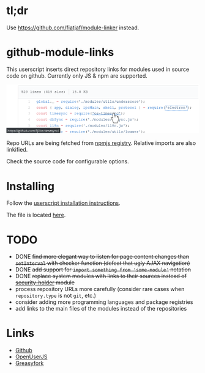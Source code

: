 # tl;dr

Use https://github.com/fiatjaf/module-linker instead.

# github-module-links

This userscript inserts direct repository links for modules used in source code on github. Currently only JS & npm are supported.

![Preview](preview.png)

Repo URLs are being fetched from [npmjs registry](https://registry.npmjs.org/). Relative imports are also linkified.

Check the source code for configurable options.

# Installing

Follow the [userscript installation instructions](https://github.com/OpenUserJs/OpenUserJS.org/wiki/Userscript-Beginners-HOWTO#how-do-i-get-going).

The file is located [here](https://raw.githubusercontent.com/8084/github-module-links/master/build/github-module-links.user.js).


# TODO

- DONE ~~find more elegant way to listen for page content changes than `setInterval` with checker function (defeat that ugly AJAX navigation)~~
- DONE ~~add support for `import something from 'some-module'` notation~~
- DONE ~~replace system modules with links to their sources instead of [security-holder](https://github.com/npm/security-holder/) module~~
- process repository URLs more carefully (consider rare cases when `repository.type` is not `git`, etc.)
- consider adding more programming languages and package registries
- add links to the main files of the modules instead of the repositories

# Links

- [Github](https://github.com/8084/github-module-links)
- [OpenUserJS](https://openuserjs.org/scripts/8084/Github_module_links)
- [Greasyfork](https://greasyfork.org/en/scripts/36484-github-module-links)
